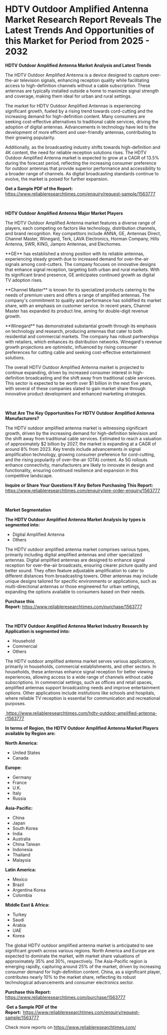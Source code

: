 <p><h1>HDTV Outdoor Amplified Antenna Market Research Report Reveals The Latest Trends And Opportunities of this Market for Period from 2025 - 2032</h1></p><p><strong>HDTV Outdoor Amplified Antenna Market Analysis and Latest Trends</strong></p>
<p><p>The HDTV Outdoor Amplified Antenna is a device designed to capture over-the-air television signals, enhancing reception quality while facilitating access to high-definition channels without a cable subscription. These antennas are typically installed outside a home to maximize signal strength and coverage, making them ideal for urban and rural settings.</p><p>The market for HDTV Outdoor Amplified Antennas is experiencing significant growth, fueled by a rising trend towards cord-cutting and the increasing demand for high-definition content. Many consumers are seeking cost-effective alternatives to traditional cable services, driving the adoption of digital antennas. Advancements in technology have led to the development of more efficient and user-friendly antennas, contributing to their growing popularity.</p><p>Additionally, as the broadcasting industry shifts towards high-definition and 4K content, the need for reliable reception solutions rises. The HDTV Outdoor Amplified Antenna market is expected to grow at a CAGR of 13.5% during the forecast period, reflecting the increasing consumer preference for outdoor antennas that provide superior performance and accessibility to a broader range of channels. As digital broadcasting standards continue to evolve, the market is poised for further expansion.</p></p>
<p><strong>Get a Sample PDF of the Report:&nbsp;</strong> <a href="https://www.reliableresearchtimes.com/enquiry/request-sample/1563777?utm_campaign=2189&utm_medium=2&utm_source=Github&utm_content=ia&utm_term=22022025&utm_id=hdtv-outdoor-amplified-antenna">https://www.reliableresearchtimes.com/enquiry/request-sample/1563777</a></p>
<p>&nbsp;</p>
<p><strong>HDTV Outdoor Amplified Antenna Major Market Players</strong></p>
<p><p>The HDTV Outdoor Amplified Antenna market features a diverse range of players, each competing on factors like technology, distribution channels, and brand recognition. Key competitors include ANNA, GE, Antennas Direct, Channel Master, Winegard, Terk, LAVA Electronics, Horman Company, Hills Antenna, SWR, KING, Jampro Antennas, and Elechomes.</p><p>**GE** has established a strong position with its reliable antennas, experiencing steady growth due to increased demand for over-the-air signals among cord-cutters. The company focuses on innovative designs that enhance signal reception, targeting both urban and rural markets. With its significant brand presence, GE anticipates continued growth as digital TV adoption rises.</p><p>**Channel Master** is known for its specialized products catering to the needs of premium users and offers a range of amplified antennas. The company's commitment to quality and performance has solidified its market share, with an emphasis on customer service. In recent years, Channel Master has expanded its product line, aiming for double-digit revenue growth.</p><p>**Winegard** has demonstrated substantial growth through its emphasis on technology and research, producing antennas that cater to both residential and commercial markets. The company has robust partnerships with retailers, which enhances its distribution networks. Winegard's revenue growth projections are optimistic, influenced by rising consumer preferences for cutting cable and seeking cost-effective entertainment solutions.</p><p>The overall HDTV Outdoor Amplified Antenna market is projected to continue expanding, driven by increased consumer interest in high-definition broadcasting and the shift away from traditional cable services. This sector is expected to be worth over $1 billion in the next five years, with several of these companies slated to gain market share through innovative product development and enhanced marketing strategies.</p></p>
<p>&nbsp;</p>
<p><strong>What Are The Key Opportunities For HDTV Outdoor Amplified Antenna Manufacturers?</strong></p>
<p><p>The HDTV outdoor amplified antenna market is witnessing significant growth, driven by the increasing demand for high-definition television and the shift away from traditional cable services. Estimated to reach a valuation of approximately $2 billion by 2027, the market is expanding at a CAGR of around 8% from 2023. Key trends include advancements in signal amplification technology, growing consumer preference for cord-cutting, and the rising popularity of over-the-air (OTA) content. As 5G rollouts enhance connectivity, manufacturers are likely to innovate in design and functionality, ensuring continued resilience and expansion in this competitive landscape.</p></p>
<p><strong>Inquire or Share Your Questions If Any Before Purchasing This Report:</strong> <a href="https://www.reliableresearchtimes.com/enquiry/pre-order-enquiry/1563777?utm_campaign=2189&utm_medium=2&utm_source=Github&utm_content=ia&utm_term=22022025&utm_id=hdtv-outdoor-amplified-antenna">https://www.reliableresearchtimes.com/enquiry/pre-order-enquiry/1563777</a></p>
<p>&nbsp;</p>
<p><strong>Market Segmentation</strong></p>
<p><strong>The HDTV Outdoor Amplified Antenna Market Analysis by types is segmented into:</strong></p>
<p><ul><li>Digital Amplified Antenna</li><li>Others</li></ul></p>
<p><p>The HDTV outdoor amplified antenna market comprises various types, primarily including digital amplified antennas and other specialized antennas. Digital amplified antennas are designed to enhance signal reception for over-the-air broadcasts, ensuring clearer picture quality and better sound. They often feature adjustable amplification to cater to different distances from broadcasting towers. Other antennas may include unique designs tailored for specific environments or applications, such as multi-directional antennas or those engineered for urban settings, expanding the options available to consumers based on their needs.</p></p>
<p><strong>Purchase this Report:&nbsp;</strong><a href="https://www.reliableresearchtimes.com/purchase/1563777?utm_campaign=2189&utm_medium=2&utm_source=Github&utm_content=ia&utm_term=22022025&utm_id=hdtv-outdoor-amplified-antenna">https://www.reliableresearchtimes.com/purchase/1563777</a></p>
<p>&nbsp;</p>
<p><strong>The HDTV Outdoor Amplified Antenna Market Industry Research by Application is segmented into:</strong></p>
<p><ul><li>Household</li><li>Commercial</li><li>Others</li></ul></p>
<p><p>The HDTV outdoor amplified antenna market serves various applications, primarily in households, commercial establishments, and other sectors. In households, these antennas enhance signal reception for better viewing experiences, allowing access to a wide range of channels without cable subscriptions. In commercial settings, such as offices and retail spaces, amplified antennas support broadcasting needs and improve entertainment options. Other applications include institutions like schools and hospitals, where reliable TV reception is essential for communication and recreational purposes.</p></p>
<p><a href="https://www.reliableresearchtimes.com/hdtv-outdoor-amplified-antenna-r1563777?utm_campaign=2189&utm_medium=2&utm_source=Github&utm_content=ia&utm_term=22022025&utm_id=hdtv-outdoor-amplified-antenna">&nbsp;https://www.reliableresearchtimes.com/hdtv-outdoor-amplified-antenna-r1563777</a></p>
<p><strong>In terms of Region, the HDTV Outdoor Amplified Antenna Market Players available by Region are:</strong></p>
<p>
    <p> <strong> North America: </strong>
        <ul>
            <li>United States</li>
            <li>Canada</li>
        </ul>
        </p> 
    <p> <strong> Europe: </strong>
        <ul>
            <li>Germany</li>
            <li>France</li>
            <li>U.K.</li>
            <li>Italy</li>
            <li>Russia</li>
        </ul>
        </p> 
    <p> <strong> Asia-Pacific: </strong>
        <ul>
            <li>China</li>
            <li>Japan</li>
            <li>South Korea</li>
            <li>India</li>
            <li>Australia</li>
            <li>China Taiwan</li>
            <li>Indonesia</li>
            <li>Thailand</li>
            <li>Malaysia</li>
        </ul>
        </p> 
    <p> <strong> Latin America: </strong>
        <ul>
            <li>Mexico</li>
            <li>Brazil</li>
            <li>Argentina Korea</li>
            <li>Colombia</li>
        </ul>
        </p> 
    <p> <strong> Middle East & Africa: </strong>
        <ul>
            <li>Turkey</li>
            <li>Saudi</li>
            <li>Arabia</li>
            <li>UAE</li>
            <li>Korea</li>
        </ul>
    </p>
    </p>
<p><p>The global HDTV outdoor amplified antenna market is anticipated to see significant growth across various regions. North America and Europe are expected to dominate the market, with market share valuations of approximately 35% and 30%, respectively. The Asia-Pacific region is emerging rapidly, capturing around 25% of the market, driven by increasing consumer demand for high-definition content. China, as a significant player, contributes nearly 10% to the market share, reflecting its robust technological advancements and consumer electronics sector.</p></p>
<p><strong>Purchase this Report: </strong><a href="https://www.reliableresearchtimes.com/purchase/1563777?utm_campaign=2189&utm_medium=2&utm_source=Github&utm_content=ia&utm_term=22022025&utm_id=hdtv-outdoor-amplified-antenna">https://www.reliableresearchtimes.com/purchase/1563777</a></p>
<p>&nbsp;<strong>Get a Sample PDF of the Report:&nbsp;&nbsp;</strong><a href="https://www.reliableresearchtimes.com/enquiry/request-sample/1563777?utm_campaign=2189&utm_medium=2&utm_source=Github&utm_content=ia&utm_term=22022025&utm_id=hdtv-outdoor-amplified-antenna">https://www.reliableresearchtimes.com/enquiry/request-sample/1563777</a></p>
<p><strong></strong></p>
<p>Check more reports on <a href="https://www.reliableresearchtimes.com/?utm_campaign=2189&utm_medium=2&utm_source=Github&utm_content=ia&utm_term=22022025&utm_id=hdtv-outdoor-amplified-antenna">https://www.reliableresearchtimes.com/</a></p>